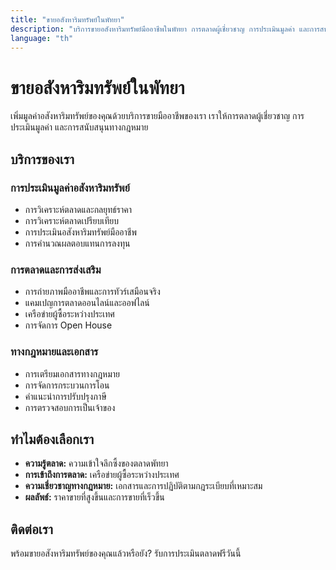 ```yaml
---
title: "ขายอสังหาริมทรัพย์ในพัทยา"
description: "บริการขายอสังหาริมทรัพย์มืออาชีพในพัทยา การตลาดผู้เชี่ยวชาญ การประเมินมูลค่า และการสนับสนุนทางกฎหมายสำหรับคอนโด วิลล่า และบ้าน"
language: "th"
---
```


# ขายอสังหาริมทรัพย์ในพัทยา

เพิ่มมูลค่าอสังหาริมทรัพย์ของคุณด้วยบริการขายมืออาชีพของเรา เราให้การตลาดผู้เชี่ยวชาญ การประเมินมูลค่า และการสนับสนุนทางกฎหมาย

## บริการของเรา

### การประเมินมูลค่าอสังหาริมทรัพย์
- การวิเคราะห์ตลาดและกลยุทธ์ราคา
- การวิเคราะห์ตลาดเปรียบเทียบ
- การประเมินอสังหาริมทรัพย์มืออาชีพ
- การคำนวณผลตอบแทนการลงทุน

### การตลาดและการส่งเสริม
- การถ่ายภาพมืออาชีพและการทัวร์เสมือนจริง
- แคมเปญการตลาดออนไลน์และออฟไลน์
- เครือข่ายผู้ซื้อระหว่างประเทศ
- การจัดการ Open House

### ทางกฎหมายและเอกสาร
- การเตรียมเอกสารทางกฎหมาย
- การจัดการกระบวนการโอน
- คำแนะนำการปรับปรุงภาษี
- การตรวจสอบการเป็นเจ้าของ

## ทำไมต้องเลือกเรา

- **ความรู้ตลาด:** ความเข้าใจลึกซึ้งของตลาดพัทยา
- **การเข้าถึงการตลาด:** เครือข่ายผู้ซื้อระหว่างประเทศ
- **ความเชี่ยวชาญทางกฎหมาย:** เอกสารและการปฏิบัติตามกฎระเบียบที่เหมาะสม
- **ผลลัพธ์:** ราคาขายที่สูงขึ้นและการขายที่เร็วขึ้น

## ติดต่อเรา

พร้อมขายอสังหาริมทรัพย์ของคุณแล้วหรือยัง? รับการประเมินตลาดฟรีวันนี้
